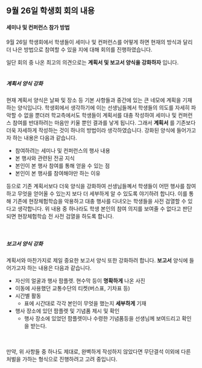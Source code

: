 9월 26일 학생회 회의 내용
-------------------------

#### 세미나 및 컨퍼런스 참가 방법

9월 26일 학생회에서 학생들이 세미나 및 컨퍼런스를 어떻게 하면 현재의 방식과 달리 더 나은 방법으로 참여할 수 있을 지에 대해 회의를 진행하였습니다.

일단 회의 중 나온 최고의 의견으로는 **계획서 및 보고서 양식을 강화하자** 입니다. <br><br>

##### 계획서 양식 강화

현재 계획서 양식은 날짜 및 장소 등 기본 사항들과 중간에 있는 큰 네모에 계획을 기재하는 양식입니다. 학생회에서 생각하기에 이는 선생님들께서 학생들의 의도를 자세히 파악할 수 없을 뿐더러 학교측에서도 학생들이 계획서를 대충 작성하여 세미나 및 컨퍼런스 참여를 반대하려는 마음만 키울 뿐인 결과를 낳게 됩니다. 그래서 **계획서** 를 기존보다 더욱 자세하게 작성하는 것이 하나의 방법이라 생각하였습니다. 강화된 양식에 들어가고자 하는 내용은 다음과 같습니다.

-	참여하려는 세미나 및 컨퍼런스의 행사 내용
-	본 행사와 관련된 전공 지식
-	본인이 본 행사 참여를 통해 얻을 수 있는 점
-	본인이 본 행사를 참여해야만 하는 이유

등으로 기존 계획서보다 더욱 양식을 강화하여 선생님들꼐서 학생들이 어떤 행사를 참여하고 무엇을 얻어올 수 있는지 보다 더 세부하게 알 수 있도록 야기하려 합니다. 이를 통해 기존에 현장체험학습을 악용하고 대충 행사를 다녀오는 학생들을 사전 검열할 수 있다고 생각합니다. 위 내용 중 하나라도 학생 본인의 참여 의지를 보여줄 수 없다고 판단되면 현장체험학습 전 사전 검열을 하도록 합니다.<br><br><br>

##### 보고서 양식 강화

계획서와 마찬가지로 제일 중요한 보고서 양식 또한 강화하려 합니다. **보고서** 양식에 들어가고자 하는 내용은 다음과 같습니다.

-	자신의 얼굴과 행사 팜플렛. 현수막 등이 **명확하게** 나온 사진
-	이동에 사용했던 교통수단의 티켓(버스표, 기차표 등)
-	시간별 활동
	-	표에 시간대로 각각 본인이 무엇을 했는지 **세부하게** 기재
-	행사 장소에 있던 팜플렛 및 기념품 제시 및 확인
	-	행사 장소에 있었던 팜플렛이나 수령한 기념품등을 선생님께 보여드리고 확인을 받는다.<br><br><br>

만약, 위 사항들 중 하나도 제대로, 완벽하게 작성하지 않았다면 무단결석 이외에 다른 처벌을 가하는 형식으로 진행하려고 고려 중입니다.
